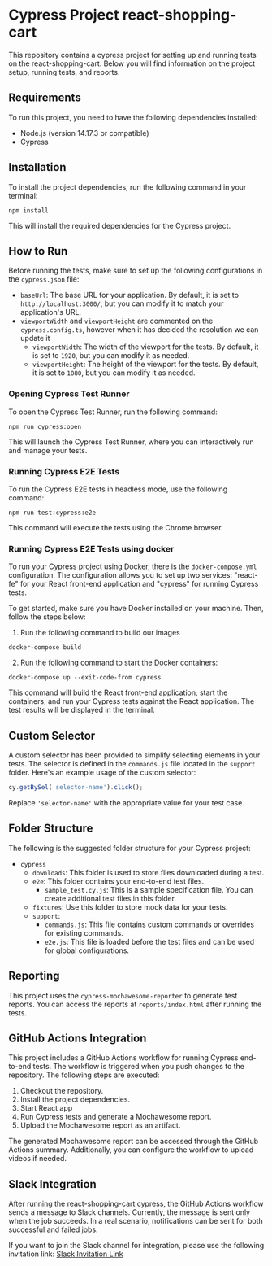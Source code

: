 # Cypress Project react-shopping-cart

This repository contains a cypress project for setting up and running tests on the react-shopping-cart. Below you will find information on the project setup, running tests, and reports.

## Requirements

To run this project, you need to have the following dependencies installed:

- Node.js (version 14.17.3 or compatible)
- Cypress

## Installation

To install the project dependencies, run the following command in your terminal:

```shell
npm install
```

This will install the required dependencies for the Cypress project.

## How to Run

Before running the tests, make sure to set up the following configurations in the `cypress.json` file:

- `baseUrl`: The base URL for your application. By default, it is set to `http://localhost:3000/`, but you can modify it to match your application's URL.
- `viewportWidth` and `viewportHeight` are commented on the `cypress.config.ts`, however when it has decided the resolution we can update it
  - `viewportWidth`: The width of the viewport for the tests. By default, it is set to `1920`, but you can modify it as needed.
  - `viewportHeight`: The height of the viewport for the tests. By default, it is set to `1080`, but you can modify it as needed.

### Opening Cypress Test Runner

To open the Cypress Test Runner, run the following command:

```shell
npm run cypress:open
```

This will launch the Cypress Test Runner, where you can interactively run and manage your tests.

### Running Cypress E2E Tests

To run the Cypress E2E tests in headless mode, use the following command:

```shell
npm run test:cypress:e2e
```

This command will execute the tests using the Chrome browser.


### Running Cypress E2E Tests using docker

To run your Cypress project using Docker, there is the `docker-compose.yml`  configuration. The configuration allows you to set up two services: "react-fe" for your React front-end application and "cypress" for running Cypress tests. 

To get started, make sure you have Docker installed on your machine. Then, follow the steps below:


1. Run the following command to build our images

```shell
docker-compose build
```

2. Run the following command to start the Docker containers:

```shell
docker-compose up --exit-code-from cypress
```

This command will build the React front-end application, start the containers, and run your Cypress tests against the React application. The test results will be displayed in the terminal.

## Custom Selector

A custom selector has been provided to simplify selecting elements in your tests. The selector is defined in the `commands.js` file located in the `support` folder. Here's an example usage of the custom selector:

```javascript
cy.getBySel('selector-name').click();
```

Replace `'selector-name'` with the appropriate value for your test case.

## Folder Structure

The following is the suggested folder structure for your Cypress project:

- `cypress`
  - `downloads`: This folder is used to store files downloaded during a test.
  - `e2e`: This folder contains your end-to-end test files.
    - `sample_test.cy.js`: This is a sample specification file. You can create additional test files in this folder.
  - `fixtures`: Use this folder to store mock data for your tests.
  - `support`:
    - `commands.js`: This file contains custom commands or overrides for existing commands.
    - `e2e.js`: This file is loaded before the test files and can be used for global configurations.

## Reporting

This project uses the `cypress-mochawesome-reporter` to generate test reports. You can access the reports at `reports/index.html` after running the tests.

## GitHub Actions Integration

This project includes a GitHub Actions workflow for running Cypress end-to-end tests. The workflow is triggered when you push changes to the repository. The following steps are executed:

1. Checkout the repository.
2. Install the project dependencies.
3. Start React app
4. Run Cypress tests and generate a Mochawesome report.
5. Upload the Mochawesome report as an artifact.

The generated Mochawesome report can be accessed through the GitHub Actions summary. Additionally, you can configure the workflow to upload videos if needed.

## Slack Integration

After running the react-shopping-cart cypress, the GitHub Actions workflow sends a message to Slack channels. Currently, the message is sent only when the job succeeds. In a real scenario, notifications can be sent for both successful and failed jobs.

If you want to join the Slack channel for integration, please use the following invitation link: [Slack Invitation Link](https://join.slack.com/t/github-integrationhq/shared_invite/zt-1uzcgmgde-j6JNKORGMNZgAI2ayyvUYg)
